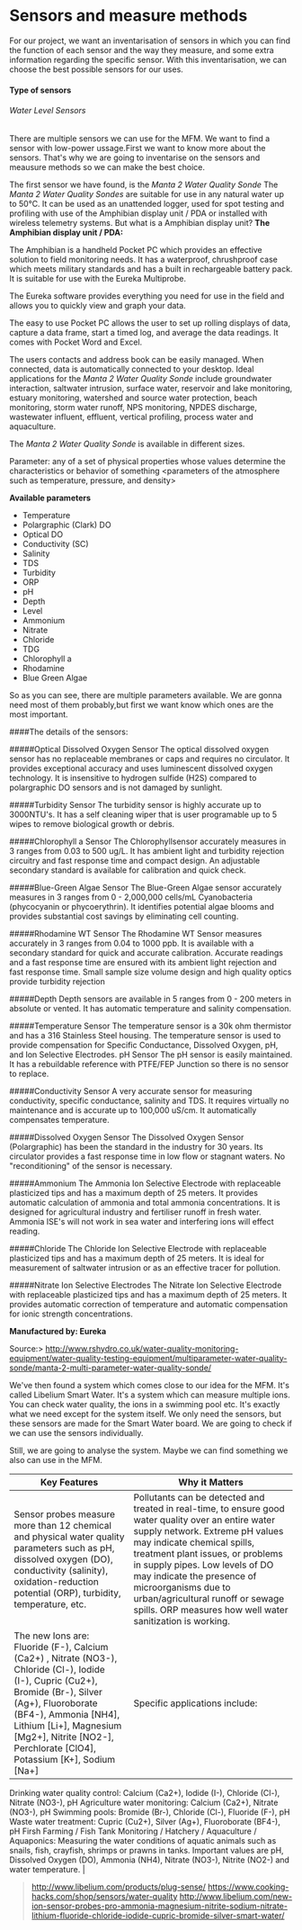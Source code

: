 Sensors and measure methods
============================
For our project, we want an inventarisation of sensors in which you can find the function of each sensor and the way they measure, and some extra information regarding the specific sensor. With this inventarisation, we can choose the best possible sensors for our uses. 


#### Type of sensors
###### Water Level Sensors
There are multiple sensors we can use for the MFM. We want to find a sensor with low-power ussage.First we want to know more about the sensors. That's why we are going to inventarise on the sensors and meausure methods so we can make the best choice. 

The first sensor we have found, is the _Manta 2 Water Quality Sonde_
The _Manta 2 Water Quality Sondes_ are suitable for use in any natural water up to 50°C. It can be used as an unattended logger, used for spot testing and profiling with use of the Amphibian display unit / PDA or installed with wireless telemetry systems.
But what is a Amphibian display unit?
__The Amphibian display unit / PDA:__

The Amphibian is a handheld Pocket PC which provides an effective solution to field monitoring needs. It has a waterproof, chrushproof case which meets military standards and has a built in rechargeable battery pack. It is suitable for use with the Eureka Multiprobe.

The Eureka software provides everything you need for use in the field and allows you to quickly view and graph your data.

The easy to use Pocket PC allows the user to set up rolling displays of data, capture a data frame, start a timed log, and average the data readings. It comes with Pocket Word and Excel.

The users contacts and address book can be easily managed. When connected, data is automatically connected to your desktop.
Ideal applications for the _Manta 2 Water Quality Sonde_ include groundwater interaction, saltwater intrusion, surface water, reservoir and lake monitoring, estuary monitoring, watershed and source water protection, beach monitoring, storm water runoff, NPS monitoring, NPDES discharge, wastewater influent, effluent, vertical profiling, process water and aquaculture.

The _Manta 2 Water Quality Sonde_ is available in different sizes.

Parameter:  any of a set of physical properties whose values determine the characteristics or behavior of something <parameters of the atmosphere such as temperature, pressure, and density>

__Available parameters__
- Temperature
- Polargraphic (Clark) DO
- Optical DO
- Conductivity (SC)
- Salinity
- TDS
- Turbidity
- ORP
- pH
- Depth
- Level
- Ammonium
- Nitrate
- Chloride
- TDG
- Chlorophyll a
- Rhodamine
- Blue Green Algae

So as you can see, there are multiple parameters available. We are gonna need most of them probably,but first we want know which ones are the most important. 

####The details of the sensors:

#####Optical Dissolved Oxygen Sensor
The optical dissolved oxygen sensor has no replaceable membranes or caps and requires no circulator. It provides exceptional accuracy and uses luminescent dissolved oxygen technology. It is insensitive to hydrogen sulfide (H2S) compared to polargraphic DO sensors and is not damaged by sunlight.

#####Turbidity Sensor
The turbidity sensor is highly accurate up to 3000NTU's. It has a self cleaning wiper that is user programable up to 5 wipes to remove biological growth or debris.

#####Chlorophyll a Sensor
The Chlorophyllsensor accurately measures in 3 ranges from 0.03 to 500 ug/L. It has ambient light and turbidity rejection circuitry and fast response time and compact design. An adjustable secondary standard is available for calibration and quick check.

#####Blue-Green Algae Sensor
The Blue-Green Algae sensor accurately measures in 3 ranges from 0 - 2,000,000 cells/mL Cyanobacteria (phycocyanin or phycoerythrin). It identifies potential algae blooms and provides substantial cost savings by eliminating cell counting.

#####Rhodamine WT Sensor
The Rhodamine WT Sensor measures accurately in 3 ranges from 0.04 to 1000 ppb. It is available with a secondary standard for quick and accurate calibration. Accurate readings and a fast response time are ensured with its ambient light rejection and fast response time. Small sample size volume design and high quality optics provide turbidity rejection

#####Depth
Depth sensors are available in 5 ranges from 0 - 200 meters in absolute or vented. It has automatic temperature and salinity compensation.

#####Temperature Sensor
The temperature sensor is a 30k ohm thermistor and has a 316 Stainless Steel housing. The temperature sensor is used to provide compensation for Specific Conductance, Dissolved Oxygen, pH, and Ion Selective Electrodes.
pH Sensor
The pH sensor is easily maintained. It has a rebuildable reference with PTFE/FEP Junction so there is no sensor to replace.

#####Conductivity Sensor
A very accurate sensor for measuring conductivity, specific conductance, salinity and TDS. It requires virtually no maintenance and is accurate up to 100,000 uS/cm. It automatically compensates temperature.

#####Dissolved Oxygen Sensor
The Dissolved Oxygen Sensor (Polargraphic) has been the standard in the industry for 30 years. Its circulator provides a fast response time in low flow or stagnant waters. No "reconditioning" of the sensor is necessary.

#####Ammonium
The Ammonia Ion Selective Electrode with replaceable plasticized tips and has a maximum depth of 25 meters. It provides automatic calculation of ammonia and total ammonia concentrations. It is designed for agricultural industry and fertiliser runoff in fresh water. Ammonia ISE's will not work in sea water and interfering ions will effect reading.

#####Chloride
The Chloride Ion Selective Electrode with replaceable plasticized tips and has a maximum depth of 25 meters. It is ideal for measurement of saltwater intrusion or as an effective tracer for pollution.

#####Nitrate Ion Selective Electrodes
The Nitrate Ion Selective Electrode with replaceable plasticized tips and has a maximum depth of 25 meters. It provides automatic correction of temperature and automatic compensation for ionic strength concentrations.

__Manufactured by: Eureka__

Source:> http://www.rshydro.co.uk/water-quality-monitoring-equipment/water-quality-testing-equipment/multiparameter-water-quality-sonde/manta-2-multi-parameter-water-quality-sonde/


We've then found a system which comes close to our idea for the MFM. It's called Libelium Smart Water. It's a system which can measure multiple ions. You can check water quality, the ions in a swimming pool etc. 
It's exactly what we need except for the system itself. We only need the sensors, but these sensors are made for the Smart Water board. 
We are going to check if we can use the sensors individually. 

Still, we are going to analyse the system. Maybe we can find something we also can use in the MFM. 

| Key Features         | Why it Matters       |
| -------------------- | -------------------- |
| Sensor probes measure more than 12 chemical and physical water quality parameters such as pH, dissolved oxygen (DO), conductivity (salinity), oxidation-reduction potential (ORP), turbidity, temperature, etc.	| Pollutants can be detected and treated in real-time, to ensure good water quality over an entire water supply network. Extreme pH values may indicate chemical spills, treatment plant issues, or problems in supply pipes. Low levels of DO may indicate the presence of microorganisms due to urban/agricultural runoff or sewage spills. ORP measures how well water sanitization is working. |
| The new Ions are: Fluoride (F-), Calcium (Ca2+) , Nitrate (NO3-), Chloride (Cl-), Iodide (I-),  Cupric (Cu2+), Bromide (Br-),  Silver (Ag+),  Fluoroborate (BF4-), Ammonia [NH4],  Lithium [Li+], Magnesium [Mg2+],  Nitrite [NO2-],  Perchlorate [ClO4],  Potassium [K+], Sodium [Na+] | Specific applications include:
 Drinking water quality control: Calcium (Ca2+), Iodide (I-), Chloride (Cl-), Nitrate (NO3-), pH
 Agriculture water monitoring: Calcium (Ca2+), Nitrate (NO3-), pH
 Swimming pools: Bromide (Br-), Chloride (Cl-), Fluoride (F-), pH
 Waste water treatment: Cupric (Cu2+), Silver (Ag+), Fluoroborate (BF4-), pH
 Firsh Farming / Fish Tank Monitoring / Hatchery / Aquaculture / Aquaponics: Measuring the water conditions of aquatic animals such as    snails, fish, crayfish, shrimps or prawns in tanks. Important values are pH, Dissolved Oxygen (DO), Ammonia (NH4), Nitrate (NO3-),       Nitrite (NO2-) and water temperature. |



> http://www.libelium.com/products/plug-sense/
> https://www.cooking-hacks.com/shop/sensors/water-quality
> http://www.libelium.com/new-ion-sensor-probes-pro-ammonia-magnesium-nitrite-sodium-nitrate-lithium-fluoride-chloride-iodide-cupric-bromide-silver-smart-water/




